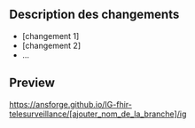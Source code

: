 ## Description des changements

* [changement 1]
* [changement 2]
* ...

## Preview

https://ansforge.github.io/IG-fhir-telesurveillance/[ajouter_nom_de_la_branche]/ig